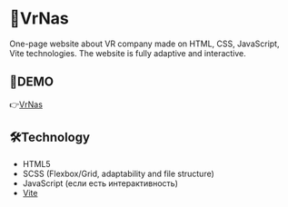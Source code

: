 # 📌VrNas

One-page website about VR company made on HTML, CSS, JavaScript, Vite technologies.
The website is fully adaptive and interactive.

## 🔗DEMO

👉[VrNas](https://ramzilasadullinxd.github.io/VRNas/)

## 🛠️Technology

- HTML5  
- SCSS (Flexbox/Grid, adaptability and 
file structure)  
- JavaScript (если есть интерактивность)  
- [Vite](https://vitejs.dev/)
